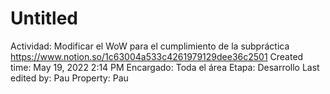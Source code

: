# Untitled

Actividad: Modificar el WoW para el cumplimiento de la subpráctica 
 https://www.notion.so/1c63004a533c4261979129dee36c2501 
Created time: May 19, 2022 2:14 PM
Encargado: Toda el área
Etapa: Desarrollo
Last edited by: Pau
Property: Pau